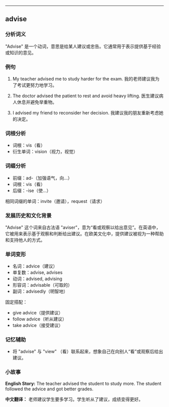 
---------------
## advise
### 分析词义
"Advise" 是一个动词，意思是给某人建议或忠告。它通常用于表示提供基于经验或知识的意见。

### 例句
1. My teacher advised me to study harder for the exam.
   我的老师建议我为了考试更努力地学习。

2. The doctor advised the patient to rest and avoid heavy lifting.
   医生建议病人休息并避免举重物。

3. I advised my friend to reconsider her decision.
   我建议我的朋友重新考虑她的决定。

### 词根分析
- 词根：vis（看）
- 衍生单词：vision（视力，视觉）

### 词缀分析
- 前缀：ad-（加强语气，向...）
- 词根：vis（看）
- 后缀：-ise（使...）

相同词缀的单词：invite（邀请），request（请求）

### 发展历史和文化背景
"Advise" 这个词来自古法语 "aviser"，意为“看或观察以给出意见”。在英语中，它被用来表示基于观察和判断给出建议。在欧美文化中，提供建议被视为一种帮助和支持他人的方式。

### 单词变形
- 名词：advice（建议）
- 单复数：advise, advises
- 动词：advised, advising
- 形容词：advisable（可取的）
- 副词：advisedly（明智地）

固定搭配：
- give advice（提供建议）
- follow advice（听从建议）
- take advice（接受建议）

### 记忆辅助
- 将 "advise" 与 "view" （看）联系起来，想象自己在向别人“看”或观察后给出建议。

### 小故事
**English Story:**
The teacher advised the student to study more. The student followed the advice and got better grades.

**中文翻译：**
老师建议学生要多学习。学生听从了建议，成绩变得更好。

